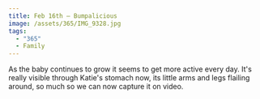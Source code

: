 ```yaml
---
title: Feb 16th — Bumpalicious
image: /assets/365/IMG_9328.jpg
tags:
  - "365"
  - Family
---
```

As the baby continues to grow it seems to get more active every day. It's really visible through Katie's stomach now, its little arms and legs flailing around, so much so we can now capture it on video.
